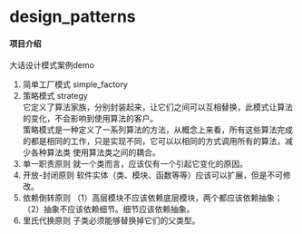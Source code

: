 # design_patterns

#### 项目介绍
大话设计模式案例demo

1. 简单工厂模式 simple_factory
2. 策略模式 strategy  
   它定义了算法家族，分别封装起来，让它们之间可以互相替换，此模式让算法的变化，不会影响到使用算法的客户。  
   策略模式是一种定义了一系列算法的方法，从概念上来看，所有这些算法完成的都是相同的工作，只是实现不同，它可以以相同的方式调用所有的算法，减少各种算法类
   使用算法类之间的耦合。
3. 单一职责原则
   就一个类而言，应该仅有一个引起它变化的原因。
4. 开放-封闭原则
   软件实体（类、模块、函数等等）应该可以扩展，但是不可修改。
5. 依赖倒转原则
   （1）高层模块不应该依赖底层模块，两个都应该依赖抽象；
   （2）抽象不应该依赖细节。细节应该依赖抽象。
6. 里氏代换原则
   子类必须能够替换掉它们的父类型。
   
